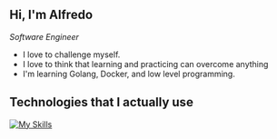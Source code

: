 ## Hi, I'm Alfredo

*Software Engineer*

- I love to challenge myself.
- I love to think that learning and practicing can overcome anything
- I'm learning Golang, Docker, and low level programming.

## Technologies that I actually use

[![My Skills](https://skillicons.dev/icons?i=ts,js,nodejs,vite,react,py,django,java,spring,maven,mongodb,vim,vscode)](https://skillicons.dev)
